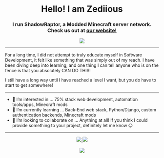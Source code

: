 <div align="center">
  <h1>Hello! I am Zediious</h1>
  <h3>I run ShadowRaptor, a Modded Minecraft server network. Check us out at <a href="https://www.shadowraptor.net/">our website!</a></h3>
  
  <a href="https://discord.com/invite/GEhyhku"><img src="https://img.shields.io/static/v1?label=Discord&message=Join ShadowRaptor!&color=purple&style=for-the-badge&logo=discord"></img></a>
</div>

<hr>

For a long time, I did not attempt to truly educate myself in Software Development, it felt like something that was simply out of my reach. I have been diving deep into learning, and one thing I can tell anyone who is on the fence is that you absolutely CAN DO THIS!

I still have a long way until I have reached a level I want, but you do have to start to get somewhere!

<hr>

- 👀 I’m interested in ... 75% stack web development, automation tools/apps, Minecraft mods
- 🌱 I’m currently learning ... Back-End web stack, Python/Django, custom authentication backends, Minecraft mods
- 💞️ I’m looking to collaborate on ... Anything at all! If you think I could provide something to your project, definitely let me know 😉

<hr>

<div align="center">
  <a href="mailto:shadowraptormc@gmail.com"><img src="https://img.shields.io/static/v1?label=Email&message=shadowraptormc@gmail.com&color=orange&style=for-the-badge">   </img></a> <img src="https://img.shields.io/static/v1?label=Discord&message=Zediious 0306&color=purple&style=for-the-badge"></img>
  <br>
  <br>
  <img src="https://github-readme-stats.vercel.app/api?username=zediious"></img>
</div>
